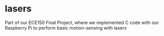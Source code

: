 # lasers
Part of our ECE150 Final Project, where we implemented C code with our Raspberry Pi to perform basic motion-sensing with lasers

